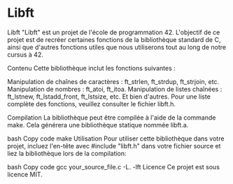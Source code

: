 # Libft

Libft
"Libft" est un projet de l'école de programmation 42. L'objectif de ce projet est de recréer certaines fonctions de la bibliothèque standard de C, ainsi que d'autres fonctions utiles que nous utiliserons tout au long de notre cursus à 42.

Contenu
Cette bibliothèque inclut les fonctions suivantes :

Manipulation de chaînes de caractères : ft_strlen, ft_strdup, ft_strjoin, etc.
Manipulation de nombres : ft_atoi, ft_itoa.
Manipulation de listes chaînées : ft_lstnew, ft_lstadd_front, ft_lstsize, etc.
Et bien d'autres.
Pour une liste complète des fonctions, veuillez consulter le fichier libft.h.

Compilation
La bibliothèque peut être compilée à l'aide de la commande make. Cela générera une bibliothèque statique nommée libft.a.

bash
Copy code
make
Utilisation
Pour utiliser cette bibliothèque dans votre projet, incluez l'en-tête avec #include "libft.h" dans votre fichier source et liez la bibliothèque lors de la compilation:

bash
Copy code
gcc your_source_file.c -L. -lft
Licence
Ce projet est sous licence MIT.

